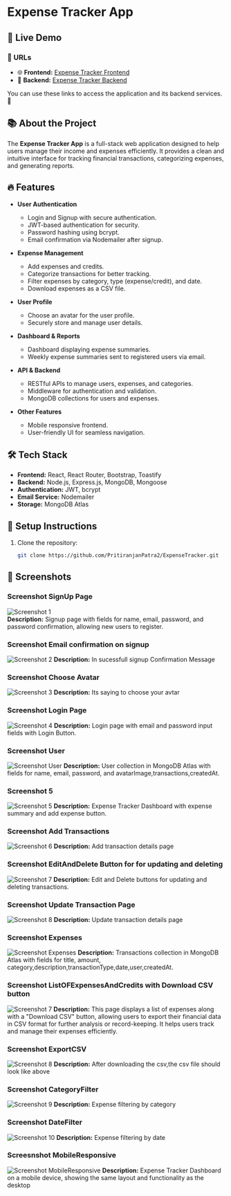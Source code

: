 # Expense Tracker App

## 🚀 Live Demo

### 🔗 URLs

- 🌐 **Frontend:** [Expense Tracker Frontend](https://expensetracker-pp.onrender.com/)  
- 🔧 **Backend:** [Expense Tracker Backend](https://exptra-b.onrender.com/)  

You can use these links to access the application and its backend services. 🚀


## 📚 About the Project
The **Expense Tracker App** is a full-stack web application designed to help users manage their income and expenses efficiently. It provides a clean and intuitive interface for tracking financial transactions, categorizing expenses, and generating reports.

## 🔥 Features
- **User Authentication**
  - Login and Signup with secure authentication.
  - JWT-based authentication for security.
  - Password hashing using bcrypt.
  - Email confirmation via Nodemailer after signup.

- **Expense Management**
  - Add expenses and credits.
  - Categorize transactions for better tracking.
  - Filter expenses by category, type (expense/credit), and date.
  - Download expenses as a CSV file.

- **User Profile**
  - Choose an avatar for the user profile.
  - Securely store and manage user details.

- **Dashboard & Reports**
  - Dashboard displaying expense summaries.
  - Weekly expense summaries sent to registered users via email.
  
- **API & Backend**
  - RESTful APIs to manage users, expenses, and categories.
  - Middleware for authentication and validation.
  - MongoDB collections for users and expenses.

- **Other Features**
  - Mobile responsive frontend.
  - User-friendly UI for seamless navigation.

## 🛠 Tech Stack
- **Frontend:** React, React Router, Bootstrap, Toastify
- **Backend:** Node.js, Express.js, MongoDB, Mongoose
- **Authentication:** JWT, bcrypt
- **Email Service:** Nodemailer
- **Storage:** MongoDB Atlas

## 📌 Setup Instructions
1. Clone the repository:
   ```sh
   git clone https://github.com/PritiranjanPatra2/ExpenseTracker.git

## 📌 Screenshots

### Screenshot SignUp Page  
![Screenshot 1](./frontend/src/assets/1st.png)  
**Description:** Signup page with fields for name, email, password, and password confirmation, allowing new users to register.
### Screenshot Email confirmation on signup
![Screenshot 2](./frontend/src/assets/2nd.png)
**Description:** In sucessfull signup Confirmation Message
### Screenshot Choose Avatar
![Screenshot 3](./frontend/src/assets/3rd.png)
**Description:** Its saying to choose your avtar
### Screenshot Login Page
![Screenshot 4](./frontend/src/assets/4th.png)
**Description:** Login page with email and password input fields with Login Button.
### Screenshot User
![Screenshot User](./frontend/src/assets/UsersCollection.png)
**Description:** User collection in MongoDB Atlas with fields for name, email, password, and avatarImage,transactions,createdAt.
### Screenshot 5
![Screenshot 5](./frontend/src/assets/5th.png)
**Description:** Expense Tracker Dashboard with expense summary and add expense button.
### Screenshot Add Transactions
![Screenshot 6](./frontend/src/assets/6th.png)
**Description:** Add transaction details page
### Screenshot EditAndDelete Button for for updating and deleting
![Screenshot 7](./frontend/src/assets/EditAndDelete.png)
**Description:** Edit and Delete buttons for updating and deleting transactions.
### Screenshot Update Transaction Page
![Screenshot 8](./frontend/src/assets/Update.png)
**Description:** Update transaction details page
### Screenshot Expenses
![Screenshot Expenses](./frontend/src/assets/ExpensesCollection.png)
**Description:** Transactions collection in MongoDB Atlas with fields for title, amount, category,description,transactionType,date,user,createdAt.
### Screenshot ListOFExpensesAndCredits with Download CSV button
![Screenshot 7](./frontend/src/assets/7th.png)
**Description:** This page displays a list of expenses along with a "Download CSV" button, allowing users to export their financial data in CSV format for further analysis or record-keeping. It helps users track and manage their expenses efficiently.
### Screenshot ExportCSV
![Screenshot 8](./frontend/src/assets/8th.png)
**Description:** After downloading the csv,the csv file should look like above
### Screenshot CategoryFilter
![Screenshot 9](./frontend/src/assets/9th.png)
**Description:** Expense filtering by category
### Screenshot DateFilter
![Screenshot 10](./frontend/src/assets/10th.png)
**Description:** Expense filtering by date
### Screesnshot MobileResponsive
![Screenshot MobileResponsive](./frontend/src/assets/Responsive.png)
**Description:** Expense Tracker Dashboard on a mobile device, showing the same layout and functionality as the desktop